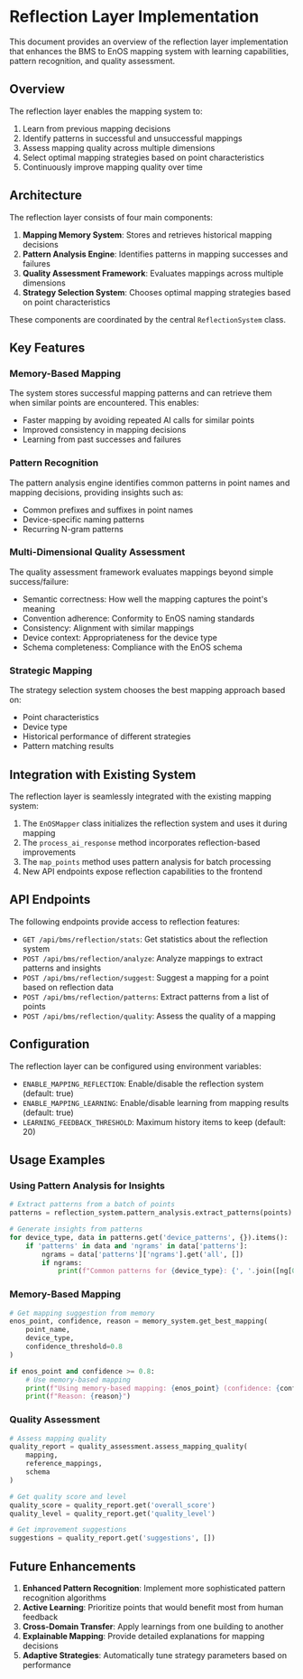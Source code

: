 # Reflection Layer Implementation

This document provides an overview of the reflection layer implementation that enhances the BMS to EnOS mapping system with learning capabilities, pattern recognition, and quality assessment.

## Overview

The reflection layer enables the mapping system to:

1. Learn from previous mapping decisions
2. Identify patterns in successful and unsuccessful mappings
3. Assess mapping quality across multiple dimensions
4. Select optimal mapping strategies based on point characteristics
5. Continuously improve mapping quality over time

## Architecture

The reflection layer consists of four main components:

1. **Mapping Memory System**: Stores and retrieves historical mapping decisions
2. **Pattern Analysis Engine**: Identifies patterns in mapping successes and failures
3. **Quality Assessment Framework**: Evaluates mappings across multiple dimensions
4. **Strategy Selection System**: Chooses optimal mapping strategies based on point characteristics

These components are coordinated by the central `ReflectionSystem` class.

## Key Features

### Memory-Based Mapping

The system stores successful mapping patterns and can retrieve them when similar points are encountered. This enables:

- Faster mapping by avoiding repeated AI calls for similar points
- Improved consistency in mapping decisions
- Learning from past successes and failures

### Pattern Recognition

The pattern analysis engine identifies common patterns in point names and mapping decisions, providing insights such as:

- Common prefixes and suffixes in point names
- Device-specific naming patterns
- Recurring N-gram patterns

### Multi-Dimensional Quality Assessment

The quality assessment framework evaluates mappings beyond simple success/failure:

- Semantic correctness: How well the mapping captures the point's meaning
- Convention adherence: Conformity to EnOS naming standards
- Consistency: Alignment with similar mappings
- Device context: Appropriateness for the device type
- Schema completeness: Compliance with the EnOS schema

### Strategic Mapping

The strategy selection system chooses the best mapping approach based on:

- Point characteristics
- Device type
- Historical performance of different strategies
- Pattern matching results

## Integration with Existing System

The reflection layer is seamlessly integrated with the existing mapping system:

1. The `EnOSMapper` class initializes the reflection system and uses it during mapping
2. The `process_ai_response` method incorporates reflection-based improvements
3. The `map_points` method uses pattern analysis for batch processing
4. New API endpoints expose reflection capabilities to the frontend

## API Endpoints

The following endpoints provide access to reflection features:

- `GET /api/bms/reflection/stats`: Get statistics about the reflection system
- `POST /api/bms/reflection/analyze`: Analyze mappings to extract patterns and insights
- `POST /api/bms/reflection/suggest`: Suggest a mapping for a point based on reflection data
- `POST /api/bms/reflection/patterns`: Extract patterns from a list of points
- `POST /api/bms/reflection/quality`: Assess the quality of a mapping

## Configuration

The reflection layer can be configured using environment variables:

- `ENABLE_MAPPING_REFLECTION`: Enable/disable the reflection system (default: true)
- `ENABLE_MAPPING_LEARNING`: Enable/disable learning from mapping results (default: true)
- `LEARNING_FEEDBACK_THRESHOLD`: Maximum history items to keep (default: 20)

## Usage Examples

### Using Pattern Analysis for Insights

```python
# Extract patterns from a batch of points
patterns = reflection_system.pattern_analysis.extract_patterns(points)

# Generate insights from patterns
for device_type, data in patterns.get('device_patterns', {}).items():
    if 'patterns' in data and 'ngrams' in data['patterns']:
        ngrams = data['patterns']['ngrams'].get('all', [])
        if ngrams:
            print(f"Common patterns for {device_type}: {', '.join([ng[0] for ng in ngrams[:3]])}")
```

### Memory-Based Mapping

```python
# Get mapping suggestion from memory
enos_point, confidence, reason = memory_system.get_best_mapping(
    point_name, 
    device_type,
    confidence_threshold=0.8
)

if enos_point and confidence >= 0.8:
    # Use memory-based mapping
    print(f"Using memory-based mapping: {enos_point} (confidence: {confidence:.2f})")
    print(f"Reason: {reason}")
```

### Quality Assessment

```python
# Assess mapping quality
quality_report = quality_assessment.assess_mapping_quality(
    mapping, 
    reference_mappings,
    schema
)

# Get quality score and level
quality_score = quality_report.get('overall_score')
quality_level = quality_report.get('quality_level')

# Get improvement suggestions
suggestions = quality_report.get('suggestions', [])
```

## Future Enhancements

1. **Enhanced Pattern Recognition**: Implement more sophisticated pattern recognition algorithms
2. **Active Learning**: Prioritize points that would benefit most from human feedback
3. **Cross-Domain Transfer**: Apply learnings from one building to another
4. **Explainable Mapping**: Provide detailed explanations for mapping decisions
5. **Adaptive Strategies**: Automatically tune strategy parameters based on performance